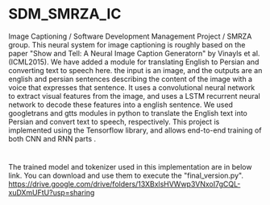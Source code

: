 # SDM_SMRZA_IC
Image Captioning / Software Development Management Project / SMRZA group.
This neural system for image captioning is roughly based on the paper "Show and Tell: A Neural Image Caption Generatorn" by Vinayls et al. (ICML2015).
We have added a module for translating English to Persian and converting text to speech here. the input is an image, and the outputs are an english and persian sentences describing the content of the image with a voice that expresses that sentence. It uses a convolutional neural network to extract visual features from the image, and uses a LSTM recurrent neural network to decode these features into a english sentence. We used googletrans and gtts modules in python to translate the English text into Persian and convert text to speech, respectively. This project is implemented using the Tensorflow library, and allows end-to-end training of both CNN and RNN parts .

#
The trained model and tokenizer used in this implementation are in below link. You can download and use them to execute the "final_version.py".
https://drive.google.com/drive/folders/13XBxlsHVWwp3VNxoI7gCQL-xuDXmUFtU?usp=sharing
